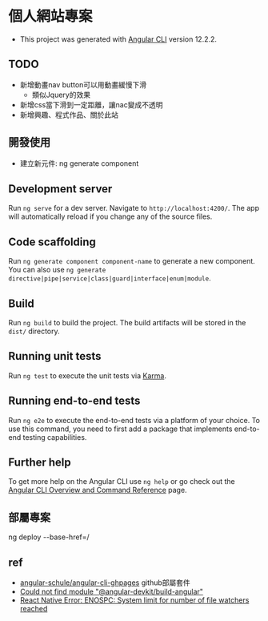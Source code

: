 # 個人網站專案

* This project was generated with [Angular CLI](https://github.com/angular/angular-cli) version 12.2.2.

## TODO
* 新增動畫nav button可以用動畫緩慢下滑
    * 類似Jquery的效果
* 新增css當下滑到一定距離，讓nac變成不透明
* 新增興趣、程式作品、關於此站


## 開發使用
* 建立新元件: ng generate component <component-name>

## Development server

Run `ng serve` for a dev server. Navigate to `http://localhost:4200/`. The app will automatically reload if you change any of the source files.

## Code scaffolding

Run `ng generate component component-name` to generate a new component. You can also use `ng generate directive|pipe|service|class|guard|interface|enum|module`.

## Build

Run `ng build` to build the project. The build artifacts will be stored in the `dist/` directory.

## Running unit tests

Run `ng test` to execute the unit tests via [Karma](https://karma-runner.github.io).

## Running end-to-end tests

Run `ng e2e` to execute the end-to-end tests via a platform of your choice. To use this command, you need to first add a package that implements end-to-end testing capabilities.

## Further help

To get more help on the Angular CLI use `ng help` or go check out the [Angular CLI Overview and Command Reference](https://angular.io/cli) page.



## 部屬專案
ng deploy --base-href=/

## ref
* [angular-schule/angular-cli-ghpages](https://github.com/angular-schule/angular-cli-ghpages) github部屬套件
* [Could not find module "@angular-devkit/build-angular"](https://stackoverflow.com/questions/50333003/could-not-find-module-angular-devkit-build-angular)
* [React Native Error: ENOSPC: System limit for number of file watchers reached](https://stackoverflow.com/questions/55763428/react-native-error-enospc-system-limit-for-number-of-file-watchers-reached)